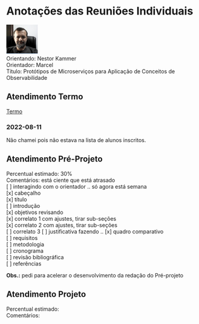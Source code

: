 # Anotações das Reuniões Individuais  

![foto](foto.png "foto")  
Orientando: Nestor Kammer  
Orientador: Marcel  
Título: Protótipos de Microserviços para Aplicação de Conceitos de Observabilidade  

## Atendimento Termo  

[Termo](Termo.pdf "Termo")  

### 2022-08-11

Não chamei pois não estava na lista de alunos inscritos.  

## Atendimento Pré-Projeto  

Percentual estimado: 30%  
Comentários: está ciente que está atrasado  
[ ] interagindo com o orientador .. só agora está semana  
[x] cabeçalho  
[x] título  
[ ] introdução  
[x] objetivos revisando  
[x] correlato 1 com ajustes, tirar sub-seções  
[x] correlato 2 com ajustes, tirar sub-seções  
[ ] correlato 3
[ ] justificativa  fazendo ..
[x] quadro comparativo  
[ ] requisitos  
[ ] metodologia  
[ ] cronograma  
[ ] revisão bibliográfica  
[ ] referências  

**Obs.:** pedi para acelerar o desenvolvimento da redação do Pré-projeto  


## Atendimento Projeto  

Percentual estimado:  
Comentários:  
